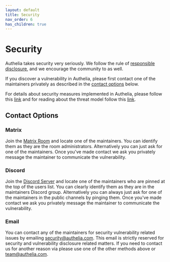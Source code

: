 ```yaml
---
layout: default
title: Security
nav_order: 6
has_children: true
---
```


# Security

Authelia takes security very seriously. We follow the rule of 
[responsible disclosure](https://en.wikipedia.org/wiki/Responsible_disclosure), and we encourage the community to as 
well.

If you discover a vulnerability in Authelia, please first contact one of the maintainers privately as described in the 
[contact options](#contact-options) below.

For details about security measures implemented in Authelia, please follow this 
[link](https://www.authelia.com/docs/security/measures.html) and for reading about the threat model follow this 
[link](https://www.authelia.com/docs/security/threat-model.html).

## Contact Options

### Matrix

Join the [Matrix Room](https://riot.im/app/#/room/#authelia:matrix.org) and locate one of the maintainers.
You can identify them as they are the room administrators. Alternatively you can just ask for one of the
maintainers. Once you've made contact we ask you privately message the maintainer to communicate the vulnerability.

### Discord

Join the [Discord Server](https://discord.authelia.com) and locate one of the maintainers who are pinned at the top
of the users list. You can clearly identify them as they are in the maintainers Discord group. Alternatively you can
always just ask for one of the maintainers in the public channels by pinging them. Once you've made contact we ask
you privately message the maintainer to communicate the vulnerability.

### Email

You can contact any of the maintainers for security vulnerability related issues by emailing 
[security@authelia.com](mailto:security@authelia.com). This email is strictly reserved for security and vulnerability
disclosure related matters. If you need to contact us for another reason via please use one of the other methods above
or [team@authelia.com](mailto:security@authelia.com).

